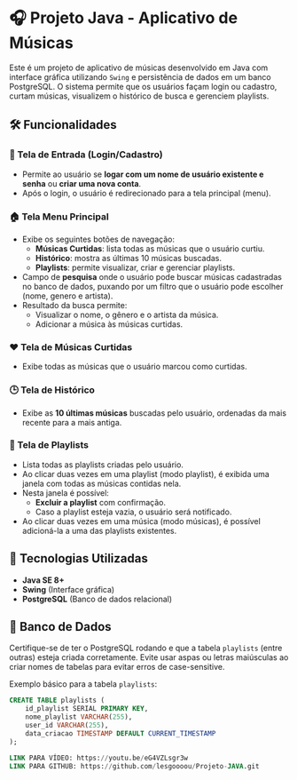 # 🎧 Projeto Java - Aplicativo de Músicas

Este é um projeto de aplicativo de músicas desenvolvido em Java com interface gráfica utilizando `Swing` e persistência de dados em um banco PostgreSQL. O sistema permite que os usuários façam login ou cadastro, curtam músicas, visualizem o histórico de busca e gerenciem playlists.

## 🛠️ Funcionalidades

### 🔐 Tela de Entrada (Login/Cadastro)
- Permite ao usuário se **logar com um nome de usuário existente e senha** ou **criar uma nova conta**.
- Após o login, o usuário é redirecionado para a tela principal (menu).

### 🏠 Tela Menu Principal
- Exibe os seguintes botões de navegação:
  - **Músicas Curtidas**: lista todas as músicas que o usuário curtiu.
  - **Histórico**: mostra as últimas 10 músicas buscadas.
  - **Playlists**: permite visualizar, criar e gerenciar playlists.
- Campo de **pesquisa** onde o usuário pode buscar músicas cadastradas no banco de dados, puxando por um filtro que o usuário pode escolher (nome, genero e artista).
- Resultado da busca permite:
  - Visualizar o nome, o gênero e o artista da música.
  - Adicionar a música às músicas curtidas.

### ❤️ Tela de Músicas Curtidas
- Exibe todas as músicas que o usuário marcou como curtidas.

### 🕒 Tela de Histórico
- Exibe as **10 últimas músicas** buscadas pelo usuário, ordenadas da mais recente para a mais antiga.

### 🎵 Tela de Playlists
- Lista todas as playlists criadas pelo usuário.
- Ao clicar duas vezes em uma playlist (modo playlist), é exibida uma janela com todas as músicas contidas nela.
- Nesta janela é possível:
  - **Excluir a playlist** com confirmação.
  - Caso a playlist esteja vazia, o usuário será notificado.
- Ao clicar duas vezes em uma música (modo músicas), é possível adicioná-la a uma das playlists existentes.

## 🧱 Tecnologias Utilizadas

- **Java SE 8+**
- **Swing** (Interface gráfica)
- **PostgreSQL** (Banco de dados relacional)

## 🔌 Banco de Dados

Certifique-se de ter o PostgreSQL rodando e que a tabela `playlists` (entre outras) esteja criada corretamente. Evite usar aspas ou letras maiúsculas ao criar nomes de tabelas para evitar erros de case-sensitive.

Exemplo básico para a tabela `playlists`:

```sql
CREATE TABLE playlists (
    id_playlist SERIAL PRIMARY KEY,
    nome_playlist VARCHAR(255),
    user_id VARCHAR(255),
    data_criacao TIMESTAMP DEFAULT CURRENT_TIMESTAMP
);

LINK PARA VÍDEO: https://youtu.be/eG4VZLsgr3w
LINK PARA GITHUB: https://github.com/lesgoooou/Projeto-JAVA.git